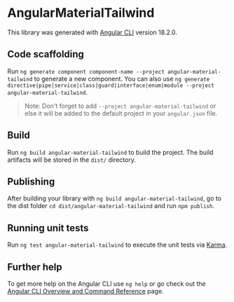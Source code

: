 # AngularMaterialTailwind

This library was generated with [Angular CLI](https://github.com/angular/angular-cli) version 18.2.0.

## Code scaffolding

Run `ng generate component component-name --project angular-material-tailwind` to generate a new component. You can also use `ng generate directive|pipe|service|class|guard|interface|enum|module --project angular-material-tailwind`.
> Note: Don't forget to add `--project angular-material-tailwind` or else it will be added to the default project in your `angular.json` file. 

## Build

Run `ng build angular-material-tailwind` to build the project. The build artifacts will be stored in the `dist/` directory.

## Publishing

After building your library with `ng build angular-material-tailwind`, go to the dist folder `cd dist/angular-material-tailwind` and run `npm publish`.

## Running unit tests

Run `ng test angular-material-tailwind` to execute the unit tests via [Karma](https://karma-runner.github.io).

## Further help

To get more help on the Angular CLI use `ng help` or go check out the [Angular CLI Overview and Command Reference](https://angular.dev/tools/cli) page.
